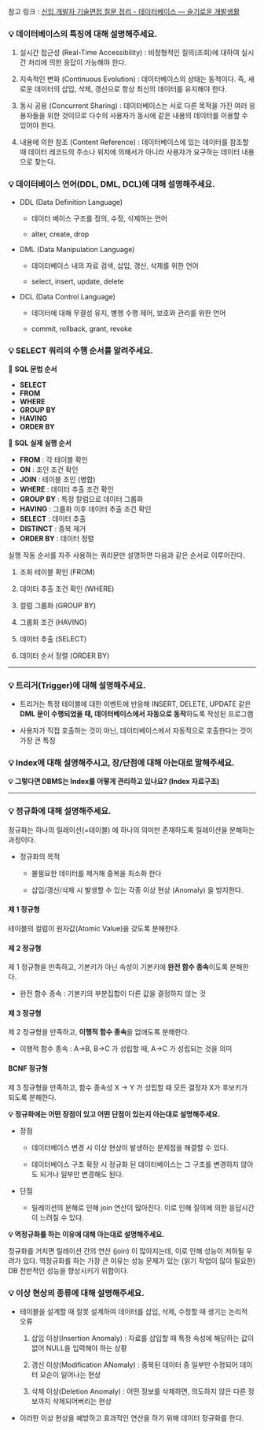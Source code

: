 참고 링크 : [신입 개발자 기술면접 질문 정리 - 데이터베이스 — 슬기로운 개발생활](https://dev-coco.tistory.com/158#%F-%-F%--%A-%C-%A-%EB%-D%B-%EC%-D%B-%ED%--%B-%EB%B-%A-%EC%-D%B-%EC%-A%A-%EC%-D%--%--%ED%-A%B-%EC%A-%--%EC%--%--%--%EB%-C%--%ED%--%B-%--%EC%--%A-%EB%AA%--%ED%--%B-%EC%A-%BC%EC%--%B-%EC%-A%---)

### **💡** **데이터베이스의 특징에 대해 설명해주세요.**

1. 실시간 접근성 (Real-Time Accessibility) : 비정형적인 질의(조회)에 대하여 실시간 처리에 의한 응답이 가능해야 한다.

2. 지속적인 변화 (Continuous Evolution) : 데이터베이스의 상태는 동적이다. 즉, 새로운 데이터의 삽입, 삭제, 갱신으로 항상 최신의 데이터를 유지해야 한다.

3. 동시 공용 (Concurrent Sharing) : 데이터베이스는 서로 다른 목적을 가진 여러 응용자들을 위한 것이므로 다수의 사용자가 동시에 같은 내용의 데이터를 이용할 수 있어야 한다.

4. 내용에 의한 참조 (Content Reference) : 데이터베이스에 있는 데이터를 참조할 때 데이터 레코드의 주소나 위치에 의해서가 아니라 사용자가 요구하는 데이터 내용으로 찾는다.

### **💡** **데이터베이스 언어(DDL, DML, DCL)에 대해 설명해주세요.**

* DDL (Data Definition Language)
  
  * 데이터 베이스 구조를 정의, 수정, 삭제하는 언어
  
  * alter, create, drop

* DML (Data Manipulation Language)
  
  * 데이터베이스 내의 자료 검색, 삽입, 갱신, 삭제를 위한 언어
  
  * select, insert, update, delete

* DCL (Data Control Language)
  
  * 데이터에 대해 무결성 유지, 병행 수행 제어, 보호와 관리를 위한 언어
  
  * commit, rollback, grant, revoke

### **💡** **SELECT 쿼리의 수행 순서를 알려주세요.**

💎 **SQL 문법 순서**

- **SELECT**
- **FROM**
- **WHERE**
- **GROUP BY**
- **HAVING**
- **ORDER BY**

💎 **SQL 실제 실행 순서**

- **FROM** : 각 테이블 확인
- **ON** : 조인 조건 확인
- **JOIN** : 테이블 조인 (병합)
- **WHERE** : 데이터 추출 조건 확인
- **GROUP BY** : 특정 칼럼으로 데이터 그룹화
- **HAVING** : 그룹화 이후 데이터 추출 조건 확인
- **SELECT** : 데이터 추출
- **DISTINCT** : 중복 제거
- **ORDER BY** : 데이터 정렬



실행 작동 순서를 자주 사용하는 쿼리문만 설명하면 다음과 같은 순서로 이루어진다.

1. 조회 테이블 확인 (FROM)

2. 데이터 추출 조건 확인 (WHERE)

3. 컬럼 그룹화 (GROUP BY)

4. 그룹화 조건 (HAVING)

5. 데이터 추출 (SELECT)

6. 데이터 순서 정렬 (ORDER BY) 

---

### **💡** **트리거(Trigger)에 대해 설명해주세요.**

* 트리거는 특정 테이블에 대한 이벤트에 반응해 INSERT, DELETE, UPDATE 같은 **DML 문이 수행되었을 때, 데이터베이스에서 자동으로 동작**하도록 작성된 프로그램

* 사용자가 직접 호출하는 것이 아닌, 데이터베이스에서 자동적으로 호출한다는 것이 가장 큰 특징

### **💡** **Index에 대해 설명해주시고, 장/단점에 대해 아는대로 말해주세요.**



**💡** **그렇다면 DBMS는 Index를 어떻게 관리하고 있나요? (Index 자료구조)**



---



### **💡** **정규화에 대해 설명해주세요.**

정규화는 하나의 릴레이션(=테이블) 에 하나의 의미만 존재하도록 릴레이션을 분해하는 과정이다.

* 정규화의 목적
  
  * 불필요한 데이터를 제거해 중복을 최소화 한다
  
  * 삽입/갱신/삭제 시 발생할 수 있는 각종 이상 현상 (Anomaly) 을 방지한다.

#### 제 1 정규형

테이블의 컬럼이 원자값(Atomic Value)을 갖도록 분해한다.

#### 제 2 정규형

제 1 정규형을 만족하고, 기본키가 아닌 속성이 기본키에 **완전 함수 종속**이도록 분해한다.

* 완전 함수 종속 : 기본키의 부분집합이 다른 값을 결정하지 않는 것

#### 제 3 정규형

제 2 정규형을 만족하고, **이행적 함수 종속**을 없애도록 분해한다.

* 이행적 함수 종속 : A->B, B->C 가 성립할 때, A->C 가 성립되는 것을 의미

#### BCNF 정규형

제 3 정규형을 만족하고, 함수 종속성 X -> Y 가 성립할 때 모든 결정자 X가 후보키가 되도록 분해한다.



**💡** **정규화에는 어떤 장점이 있고 어떤 단점이 있는지 아는대로 설명해주세요.**

* 장점
  
  * 데이터베이스 변경 시 이상 현상이 발생하는 문제점을 해결할 수 있다.
  
  * 데이터베이스 구조 확장 시 정규화 된 데이터베이스는 그 구조를 변경하지 않아도 되거나 일부만 변경해도 된다.

* 단점
  
  * 릴레이션의 분해로 인해 join 연산이 많아진다. 이로 인해 질의에 의한 응답시간이 느려질 수 있다.

**💡 역정규화를 하는 이유에 대해 아는대로 설명해주세요.**

정규화를 거치면 릴레이션 간의 연산 (join) 이 많아지는데, 이로 인해 성능이 저하될 우려가 있다. 역정규화를 하는 가장 큰 이유는 성능 문제가 있는 (읽기 작업이 많이 필요한) DB 전반적인 성능을 향상시키기 위함이다.



### **💡** **이상 현상의 종류에 대해 설명해주세요.**

* 테이블을 설계할 때 잘못 설계하여 데이터를 삽입, 삭제, 수정할 때 생기는 논리적 오류
  
  1. 삽입 이상(Insertion Anomaly) : 자료를 삽입할 때 특정 속성에 해당하는 값이 없어 NULL을 입력해야 하는 상황
  
  2. 갱신 이상(Modification ANomaly) : 중복된 데이터 중 일부만 수정되어 데이터 모순이 일어나는 현상
  
  3. 삭제 이상(Deletion Anomaly) : 어떤 정보를 삭제하면, 의도하지 않은 다른 정보까지 삭제되어버리는 현상

* 이러한 이상 현상을 예방하고 효과적인 연산을 하기 위해 데이터 정규화를 한다.










